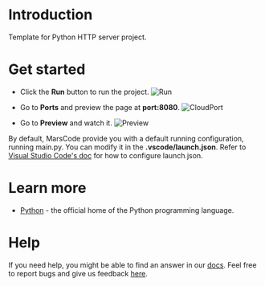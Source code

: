 # Introduction

Template for Python HTTP server project.

# Get started

- Click the **Run** button to run the project.
  ![Run](https://lf-cdn.marscode.com/obj/eden-sg/ljhwz_lkpkbvsj/ljhwZthlaukjlkulzlp/project_template/prod/4f98f2fb4e132a08c2d0fa08d202314ddb1ccef1/images/native_python/run.png)

- Go to **Ports** and preview the page at **port:8080**.
  ![CloudPort](https://lf-cdn.marscode.com/obj/eden-sg/ljhwz_lkpkbvsj/ljhwZthlaukjlkulzlp/project_template/prod/4f98f2fb4e132a08c2d0fa08d202314ddb1ccef1/images/native_python/cloud_port.png)

- Go to **Preview** and watch it.
  ![Preview](https://lf-cdn.marscode.com/obj/eden-sg/ljhwz_lkpkbvsj/ljhwZthlaukjlkulzlp/project_template/prod/4f98f2fb4e132a08c2d0fa08d202314ddb1ccef1/images/native_python/preview.png)

By default, MarsCode provide you with a default running configuration, running main.py. You can modify it in the **.vscode/launch.json**. Refer to [Visual Studio Code's doc](https://code.visualstudio.com/docs/editor/debugging) for how to configure launch.json.

# Learn more

- [Python](https://www.python.org/) - the official home of the Python programming language.

# Help

If you need help, you might be able to find an answer in our [docs](https://docs.marscode.com/). Feel free to report bugs and give us feedback [here](https://discord.gg/qtVMXEDbRw).
